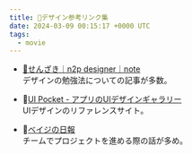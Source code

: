 ```yaml
---
title: 📝デザイン参考リンク集
date: 2024-03-09 00:15:17 +0000 UTC
tags:
  - movie
---
```


- [📝せんざき｜n2p designer｜note](https://note.com/cha_sd/)  
デザインの勉強法についての記事が多数。

- 📝[UI Pocket - アプリのUIデザインギャラリー](https://www.ui-pocket.com/screens)  
UIデザインのリファレンスサイト。

- 📝[ベイジの日報](https://baigie.me/nippo/)  
チームでプロジェクトを進める際の話が多め。
